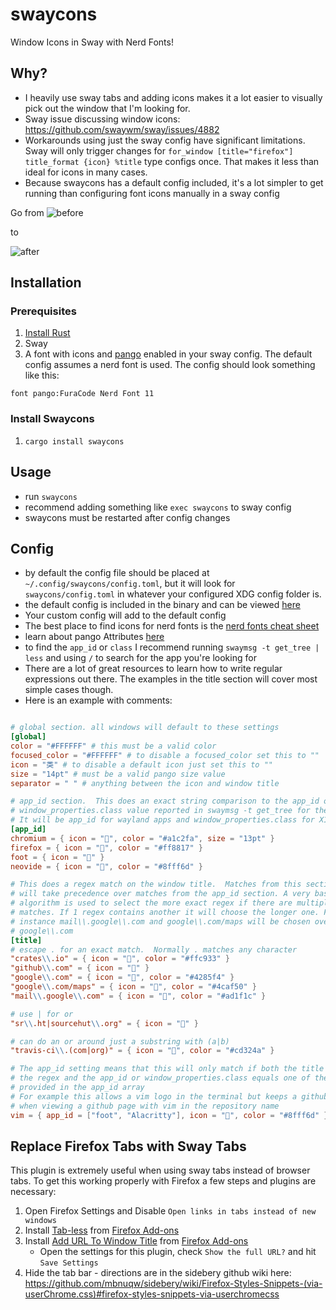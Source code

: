 # swaycons

Window Icons in Sway with Nerd Fonts!

## Why?

- I heavily use sway tabs and adding icons makes it a lot easier to visually pick out the window that I'm looking for.
- Sway issue discussing window icons: https://github.com/swaywm/sway/issues/4882
- Workarounds using just the sway config have significant limitations. Sway will only trigger changes for `for_window [title="firefox"] title_format {icon} %title` type configs once.  That makes it less than ideal for icons in many cases.
- Because swaycons has a default config included, it's a lot simpler to get running than configuring font icons manually in a sway config

Go from 
![before](/screenshots/before.png)

to

![after](/screenshots/after.png)

## Installation

### Prerequisites

1. [Install Rust](https://www.rust-lang.org/tools/install)
2. Sway
3. A font with icons and [pango](https://docs.gtk.org/Pango/) enabled in your sway config. The default config assumes a nerd font
   is used.  The config should look something like this:

```
font pango:FuraCode Nerd Font 11
```

### Install Swaycons

1. `cargo install swaycons`


## Usage

- run `swaycons`
- recommend adding something like `exec swaycons` to sway config
- swaycons must be restarted after config changes


## Config

- by default the config file should be placed at `~/.config/swaycons/config.toml`, but it will look for `swaycons/config.toml` in whatever your configured XDG config folder is.
- the default config is included in the binary and can be viewed [here](src/config.toml)
- Your custom config will add to the default config
- The best place to find icons for nerd fonts is the [nerd fonts cheat sheet](https://www.nerdfonts.com/cheat-sheet)
- learn about pango Attributes [here](https://docs.gtk.org/Pango/pango_markup.html#the-span-attributes)
- to find the `app_id` or `class` I recommend running `swaymsg -t get_tree | less` and using `/` to search for the app you're looking for
- There are a lot of great resources to learn how to write regular expressions out there.  The examples in the title section will cover most simple cases though.
- Here is an example with comments:

```toml

# global section. all windows will default to these settings
[global]
color = "#FFFFFF" # this must be a valid color
focused_color = "#FFFFFF" # to disable a focused_color set this to ""
icon = "类" # to disable a default icon just set this to ""
size = "14pt" # must be a valid pango size value
separator = " " # anything between the icon and window title

# app_id section.  This does an exact string comparison to the app_id or
# window_properties.class value reported in swaymsg -t get_tree for the window
# It will be app_id for wayland apps and window_properties.class for X11 apps
[app_id]
chromium = { icon = "", color = "#a1c2fa", size = "13pt" }
firefox = { icon = "", color = "#ff8817" }
foot = { icon = "" }
neovide = { icon = "", color = "#8fff6d" }

# This does a regex match on the window title.  Matches from this section
# will take precedence over matches from the app_id section. A very basic
# algorithm is used to select the more exact regex if there are multiple
# matches. If 1 regex contains another it will choose the longer one. For
# instance mail\\.google\\.com and google\\.com/maps will be chosen over 
# google\\.com
[title]
# escape . for an exact match.  Normally . matches any character
"crates\\.io" = { icon = "", color = "#ffc933" }
"github\\.com" = { icon = "" }
"google\\.com" = { icon = "", color = "#4285f4" }
"google\\.com/maps" = { icon = "﫴", color = "#4caf50" }
"mail\\.google\\.com" = { icon = "", color = "#ad1f1c" }

# use | for or
"sr\\.ht|sourcehut\\.org" = { icon = "" }

# can do an or around just a substring with (a|b)
"travis-ci\\.(com|org)" = { icon = "", color = "#cd324a" } 

# The app_id setting means that this will only match if both the title matches
# the regex and the app_id or window_properties.class equals one of the values
# provided in the app_id array
# For example this allows a vim logo in the terminal but keeps a github logo
# when viewing a github page with vim in the repository name
vim = { app_id = ["foot", "Alacritty"], icon = "", color = "#8fff6d" }
```

## Replace Firefox Tabs with Sway Tabs

This plugin is extremely useful when using sway tabs instead of browser tabs.  To get this working properly with Firefox a few steps and plugins are necessary:

1. Open Firefox Settings and Disable `Open links in tabs instead of new windows`
2. Install [Tab-less](https://github.com/iainbeeston/tab-less) from [Firefox Add-ons](https://addons.mozilla.org/en-US/firefox/search/?q=tab-less)
3. Install [Add URL To Window Title](https://github.com/erichgoldman/add-url-to-window-title) from [Firefox Add-ons](https://addons.mozilla.org/en-US/firefox/addon/add-url-to-window-title/?utm_source=addons.mozilla.org&utm_medium=referral&utm_content=search)
   - Open the settings for this plugin, check `Show the full URL?` and hit `Save Settings`
4. Hide the tab bar - directions are in the sidebery github wiki here: https://github.com/mbnuqw/sidebery/wiki/Firefox-Styles-Snippets-(via-userChrome.css)#firefox-styles-snippets-via-userchromecss
